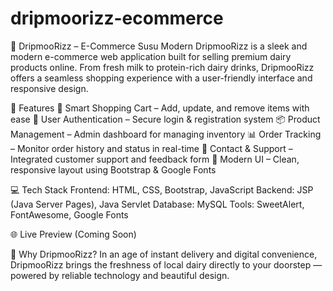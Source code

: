 # dripmoorizz-ecommerce

🥛 DripmooRizz – E-Commerce Susu Modern
DripmooRizz is a sleek and modern e-commerce web application built for selling premium dairy products online. From fresh milk to protein-rich dairy drinks, DripmooRizz offers a seamless shopping experience with a user-friendly interface and responsive design.

🚀 Features
🛒 Smart Shopping Cart – Add, update, and remove items with ease
🔐 User Authentication – Secure login & registration system
📦 Product Management – Admin dashboard for managing inventory
📊 Order Tracking – Monitor order history and status in real-time
💬 Contact & Support – Integrated customer support and feedback form
🎨 Modern UI – Clean, responsive layout using Bootstrap & Google Fonts

💻 Tech Stack
Frontend: HTML, CSS, Bootstrap, JavaScript
Backend: JSP (Java Server Pages), Java Servlet
Database: MySQL
Tools: SweetAlert, FontAwesome, Google Fonts

🌐 Live Preview
(Coming Soon)

🧠 Why DripmooRizz?
In an age of instant delivery and digital convenience, DripmooRizz brings the freshness of local dairy directly to your doorstep — powered by reliable technology and beautiful design.
